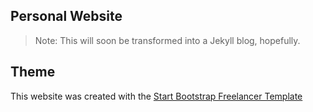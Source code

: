 
## Personal Website
> Note: This will soon be transformed into a Jekyll blog, hopefully.
## Theme

This website was created with the [Start Bootstrap Freelancer Template](http://startbootstrap.com/template-overviews/freelancer/)
